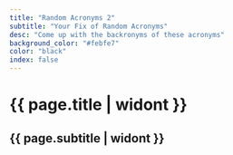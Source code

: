 ```yaml
---
title: "Random Acronyms 2"
subtitle: "Your Fix of Random Acronyms"
desc: "Come up with the backronyms of these acronyms"
background_color: "#febfe7"
color: "black"
index: false
---
```

# {{ page.title | widont }}
## {{ page.subtitle | widont }}

<ul class="_random random masonry" data-child="li" data-amount="20" data-template="[[ nouns-singular ]]" data-params='{"acronym":true, "min":3,"max":6}'></ul>